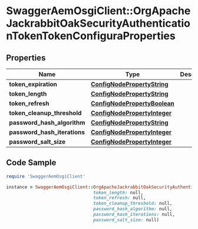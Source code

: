 # SwaggerAemOsgiClient::OrgApacheJackrabbitOakSecurityAuthenticationTokenTokenConfiguraProperties

## Properties

Name | Type | Description | Notes
------------ | ------------- | ------------- | -------------
**token_expiration** | [**ConfigNodePropertyString**](ConfigNodePropertyString.md) |  | [optional] 
**token_length** | [**ConfigNodePropertyString**](ConfigNodePropertyString.md) |  | [optional] 
**token_refresh** | [**ConfigNodePropertyBoolean**](ConfigNodePropertyBoolean.md) |  | [optional] 
**token_cleanup_threshold** | [**ConfigNodePropertyInteger**](ConfigNodePropertyInteger.md) |  | [optional] 
**password_hash_algorithm** | [**ConfigNodePropertyString**](ConfigNodePropertyString.md) |  | [optional] 
**password_hash_iterations** | [**ConfigNodePropertyInteger**](ConfigNodePropertyInteger.md) |  | [optional] 
**password_salt_size** | [**ConfigNodePropertyInteger**](ConfigNodePropertyInteger.md) |  | [optional] 

## Code Sample

```ruby
require 'SwaggerAemOsgiClient'

instance = SwaggerAemOsgiClient::OrgApacheJackrabbitOakSecurityAuthenticationTokenTokenConfiguraProperties.new(token_expiration: null,
                                 token_length: null,
                                 token_refresh: null,
                                 token_cleanup_threshold: null,
                                 password_hash_algorithm: null,
                                 password_hash_iterations: null,
                                 password_salt_size: null)
```


